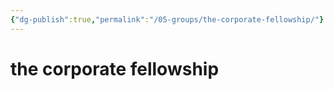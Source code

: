 ```yaml
---
{"dg-publish":true,"permalink":"/05-groups/the-corporate-fellowship/"}
---
```


# the corporate fellowship